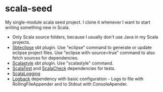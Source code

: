 # scala-seed
My single-module scala seed project. I clone it whenever I want to start writing something new in Scala.

* Only Scala source folders, because I usually don't use Java in my Scala projects.
* [Sbteclipse](https://github.com/typesafehub/sbteclipse/) sbt plugin. Use "eclipse" command to generate or update eclipse project files. Use "eclipse with-source=true" command to also fetch sources for dependencies.
* [Scalastyle](http://www.scalastyle.org/) sbt plugin. Use "scalastyle" command. 
* [ScalaTest](http://www.scalatest.org/) and [ScalaCheck](http://scalacheck.org/) dependencies for tests.
* [ScalaLogging](https://github.com/typesafehub/scala-logging)
* [Logback](http://logback.qos.ch/) dependency with basic configuration - Logs to file with RollingFileAppender and to Stdout with ConsoleApender.
